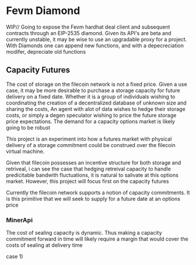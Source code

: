 # Fevm Diamond
WIP//
Going to expose the Fevm hardhat deal client and subsequent contracts through an EIP-2535 diamond.  Given its API's are beta and currently unstable, it may be wise to use an upgradable proxy for a project.  With Diamonds one can append new functions, and with a depecreciation modifer, depreciate old functions

## Capacity Futures

The cost of storage on the filecoin network is not a fixed price.  Given a use case, it may be more desirable to purchase a storage capacity for future delivery on a fixed date.  Whether it is a group of individuals wishing to coordinating the creation of a decentralized database of unknown size and sharing the costs, An agent with alot of data wishes to hedge their storage costs, or simply a degen speculator wishing to price the future storage price expectations.  The demand for a capacity options market is likely going to be robust

This project is an experiment into how a futures market with physical delivery of a storage commitment could be construed over the filecoin virtual machine.

Given that filecoin possesses an incentive structure for both storage and retriveal, i can see the case that hedging retreival capacity to handle predicitable bandwith fluctuations, it is natural to salivate at this options market.  However, this project will focus first on the capacity futures

Currently the filecoin network supports a notion of capacity commitments.  It is this primitive that we will seek to supply for a future date at an options price

### MinerApi

The cost of sealing capacity is dynamic.  Thus making a capacity commitment forward in time will likely require a margin that would cover the costs of sealing at delivery time 

case 1)  
